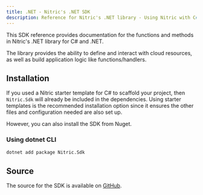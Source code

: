 ```yaml
---
title: .NET - Nitric's .NET SDK
description: Reference for Nitric's .NET library - Using Nitric with C# and .NET
---
```


This SDK reference provides documentation for the functions and methods in Nitric's .NET library for C# and .NET.

The library provides the ability to define and interact with cloud resources, as well as build application logic like functions/handlers.

## Installation

If you used a Nitric starter template for C# to scaffold your project, then `Nitric.Sdk` will already be included in the dependencies. Using starter templates is the recommended installation option since it ensures the other files and configuration needed are also set up.

However, you can also install the SDK from Nuget.

### Using dotnet CLI

```bash
dotnet add package Nitric.Sdk
```

## Source

The source for the SDK is available on [GitHub](https://github.com/nitrictech/dotnet-sdk).
